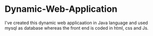 # Dynamic-Web-Application

I've created this dynamic web applicaation in Java language and used mysql as database whereas the front end is coded in html, css and Js.
